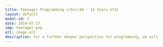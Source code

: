 ```yaml
---
title: Teenager Programming </br>(10 - 14 Years old)
layout: default
modal-id: 2
date: 2014-07-17
img: teenager.png
alt: image-alt
description: For a further deeper perspective for programming, we will focus on a real world programming language - <b>Javascript</b>, which could be widely used for Web/Game/Mobile App and more.  After the fundamental language knowledge it should be a relative good understanding for creativity with programming for all possible successful projects.
---
```

